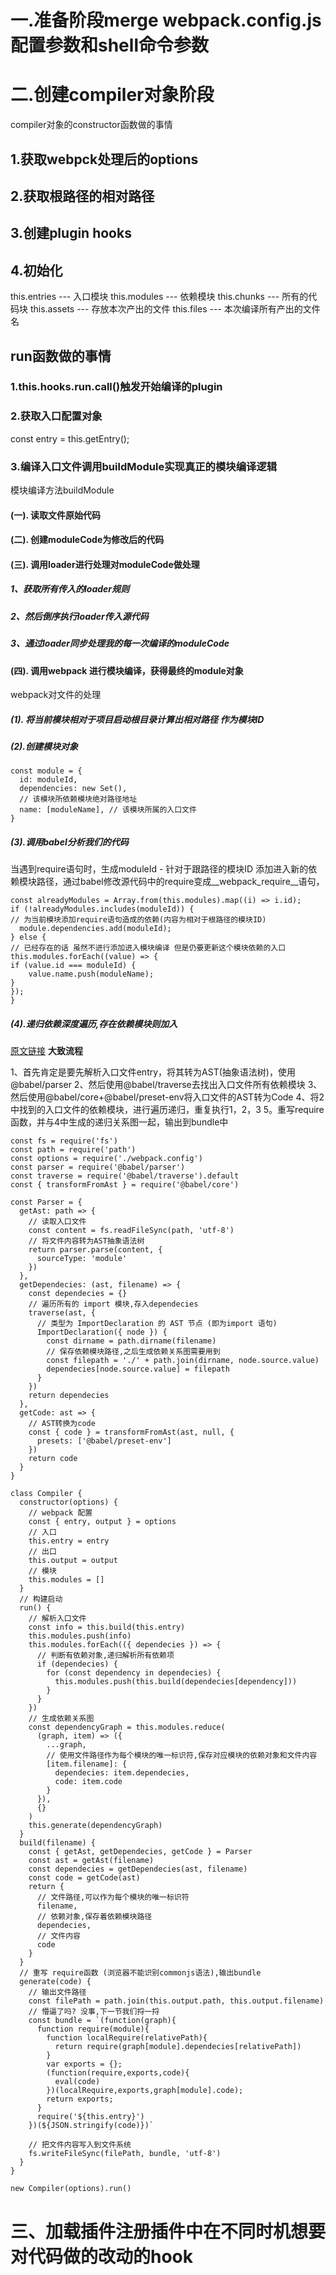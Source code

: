 # 一.准备阶段merge webpack.config.js配置参数和shell命令参数

# 二.创建compiler对象阶段

compiler对象的constructor函数做的事情

## 1.获取webpck处理后的options
## 2.获取根路径的相对路径
## 3.创建plugin hooks
## 4.初始化
this.entries --- 入口模块
this.modules --- 依赖模块
this.chunks --- 所有的代码块
this.assets --- 存放本次产出的文件
this.files --- 本次编译所有产出的文件名

## run函数做的事情

### 1.this.hooks.run.call()触发开始编译的plugin
### 2.获取入口配置对象
const entry = this.getEntry();
### 3.编译入口文件调用buildModule实现真正的模块编译逻辑
模块编译方法buildModule
#### (一). 读取文件原始代码
#### (二). 创建moduleCode为修改后的代码
#### (三). 调用loader进行处理对moduleCode做处理
##### 1、获取所有传入的loader规则
##### 2、然后倒序执行loader传入源代码
##### 3、通过loader同步处理我的每一次编译的moduleCode
#### (四). 调用webpack 进行模块编译，获得最终的module对象
webpack对文件的处理
##### (1). 将当前模块相对于项目启动根目录计算出相对路径 作为模块ID
##### (2).创建模块对象
```
const module = {
  id: moduleId,
  dependencies: new Set(), 
  // 该模块所依赖模块绝对路径地址
  name: [moduleName], // 该模块所属的入口文件
}
```
##### (3).调用babel分析我们的代码
当遇到require语句时，生成moduleId - 针对于跟路径的模块ID 添加进入新的依赖模块路径，通过babel修改源代码中的require变成__webpack_require__语句，
```
const alreadyModules = Array.from(this.modules).map((i) => i.id);
if (!alreadyModules.includes(moduleId)) {
// 为当前模块添加require语句造成的依赖(内容为相对于根路径的模块ID)
  module.dependencies.add(moduleId);
} else {
// 已经存在的话 虽然不进行添加进入模块编译 但是仍要更新这个模块依赖的入口
this.modules.forEach((value) => {
if (value.id === moduleId) {
    value.name.push(moduleName);
}
});
}
```
##### (4).递归依赖深度遍历,存在依赖模块则加入

[原文链接](https://juejin.cn/post/6987180860852142093)
**大致流程**

1、首先肯定是要先解析入口文件entry，将其转为AST(抽象语法树)，使用@babel/parser
2、然后使用@babel/traverse去找出入口文件所有依赖模块
3、然后使用@babel/core+@babel/preset-env将入口文件的AST转为Code
4、将2中找到的入口文件的依赖模块，进行遍历递归，重复执行1，2，3
5。重写require函数，并与4中生成的递归关系图一起，输出到bundle中

```
const fs = require('fs')
const path = require('path')
const options = require('./webpack.config')
const parser = require('@babel/parser')
const traverse = require('@babel/traverse').default
const { transformFromAst } = require('@babel/core')

const Parser = {
  getAst: path => {
    // 读取入口文件
    const content = fs.readFileSync(path, 'utf-8')
    // 将文件内容转为AST抽象语法树
    return parser.parse(content, {
      sourceType: 'module'
    })
  },
  getDependecies: (ast, filename) => {
    const dependecies = {}
    // 遍历所有的 import 模块,存入dependecies
    traverse(ast, {
      // 类型为 ImportDeclaration 的 AST 节点 (即为import 语句)
      ImportDeclaration({ node }) {
        const dirname = path.dirname(filename)
        // 保存依赖模块路径,之后生成依赖关系图需要用到
        const filepath = './' + path.join(dirname, node.source.value)
        dependecies[node.source.value] = filepath
      }
    })
    return dependecies
  },
  getCode: ast => {
    // AST转换为code
    const { code } = transformFromAst(ast, null, {
      presets: ['@babel/preset-env']
    })
    return code
  }
}

class Compiler {
  constructor(options) {
    // webpack 配置
    const { entry, output } = options
    // 入口
    this.entry = entry
    // 出口
    this.output = output
    // 模块
    this.modules = []
  }
  // 构建启动
  run() {
    // 解析入口文件
    const info = this.build(this.entry)
    this.modules.push(info)
    this.modules.forEach(({ dependecies }) => {
      // 判断有依赖对象,递归解析所有依赖项
      if (dependecies) {
        for (const dependency in dependecies) {
          this.modules.push(this.build(dependecies[dependency]))
        }
      }
    })
    // 生成依赖关系图
    const dependencyGraph = this.modules.reduce(
      (graph, item) => ({
        ...graph,
        // 使用文件路径作为每个模块的唯一标识符,保存对应模块的依赖对象和文件内容
        [item.filename]: {
          dependecies: item.dependecies,
          code: item.code
        }
      }),
      {}
    )
    this.generate(dependencyGraph)
  }
  build(filename) {
    const { getAst, getDependecies, getCode } = Parser
    const ast = getAst(filename)
    const dependecies = getDependecies(ast, filename)
    const code = getCode(ast)
    return {
      // 文件路径,可以作为每个模块的唯一标识符
      filename,
      // 依赖对象,保存着依赖模块路径
      dependecies,
      // 文件内容
      code
    }
  }
  // 重写 require函数 (浏览器不能识别commonjs语法),输出bundle
  generate(code) {
    // 输出文件路径
    const filePath = path.join(this.output.path, this.output.filename)
    // 懵逼了吗? 没事,下一节我们捋一捋
    const bundle = `(function(graph){
      function require(module){
        function localRequire(relativePath){
          return require(graph[module].dependecies[relativePath])
        }
        var exports = {};
        (function(require,exports,code){
          eval(code)
        })(localRequire,exports,graph[module].code);
        return exports;
      }
      require('${this.entry}')
    })(${JSON.stringify(code)})`

    // 把文件内容写入到文件系统
    fs.writeFileSync(filePath, bundle, 'utf-8')
  }
}

new Compiler(options).run()
```
# 三、加载插件注册插件中在不同时机想要对代码做的改动的hook